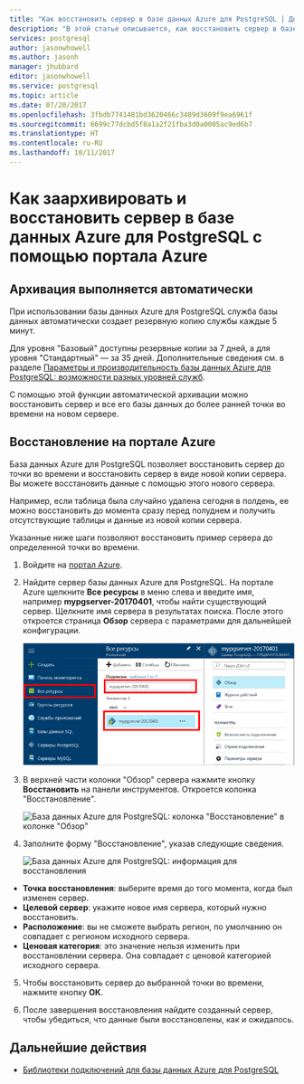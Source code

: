 ```yaml
---
title: "Как восстановить сервер в базе данных Azure для PostgreSQL | Документация Майкрософт"
description: "В этой статье описывается, как восстановить сервер в базе данных Azure для PostgreSQL с помощью портала Azure."
services: postgresql
author: jasonwhowell
ms.author: jasonh
manager: jhubbard
editor: jasonwhowell
ms.service: postgresql
ms.topic: article
ms.date: 07/20/2017
ms.openlocfilehash: 3fbdb7741481bd3620466c3489d3609f9ea6961f
ms.sourcegitcommit: 6699c77dcbd5f8a1a2f21fba3d0a0005ac9ed6b7
ms.translationtype: HT
ms.contentlocale: ru-RU
ms.lasthandoff: 10/11/2017
---
```

# <a name="how-to-backup-and-restore-a-server-in-azure-database-for-postgresql-using-the-azure-portal"></a>Как заархивировать и восстановить сервер в базе данных Azure для PostgreSQL с помощью портала Azure

## <a name="backup-happens-automatically"></a>Архивация выполняется автоматически
При использовании базы данных Azure для PostgreSQL служба базы данных автоматически создает резервную копию службы каждые 5 минут. 

Для уровня "Базовый" доступны резервные копии за 7 дней, а для уровня "Стандартный" — за 35 дней. Дополнительные сведения см. в разделе [Параметры и производительность базы данных Azure для PostgreSQL: возможности разных уровней служб](concepts-service-tiers.md).

С помощью этой функции автоматической архивации можно восстановить сервер и все его базы данных до более ранней точки во времени на новом сервере.

## <a name="restore-in-the-azure-portal"></a>Восстановление на портале Azure
База данных Azure для PostgreSQL позволяет восстановить сервер до точки во времени и восстановить сервер в виде новой копии сервера. Вы можете восстановить данные с помощью этого нового сервера. 

Например, если таблица была случайно удалена сегодня в полдень, ее можно восстановить до момента сразу перед полуднем и получить отсутствующие таблицы и данные из новой копии сервера.

Указанные ниже шаги позволяют восстановить пример сервера до определенной точки во времени.
1. Войдите на [портал Azure](https://portal.azure.com/).
2. Найдите сервер базы данных Azure для PostgreSQL. На портале Azure щелкните **Все ресурсы** в меню слева и введите имя, например **mypgserver-20170401**, чтобы найти существующий сервер. Щелкните имя сервера в результатах поиска. После этого откроется страница **Обзор** сервера с параметрами для дальнейшей конфигурации.

   ![Портал Azure: поиск сервера](media/postgresql-howto-restore-server-portal/1-locate.png)

3. В верхней части колонки "Обзор" сервера нажмите кнопку **Восстановить** на панели инструментов. Откроется колонка "Восстановление".

   ![База данных Azure для PostgreSQL: колонка "Восстановление" в колонке "Обзор"](./media/postgresql-howto-restore-server-portal/2_server.png)

4. Заполните форму "Восстановление", указав следующие сведения.

   ![База данных Azure для PostgreSQL: информация для восстановления ](./media/postgresql-howto-restore-server-portal/3_restore.png)
  - **Точка восстановления**: выберите время до того момента, когда был изменен сервер.
  - **Целевой сервер**: укажите новое имя сервера, который нужно восстановить.
  - **Расположение**: вы не сможете выбрать регион, по умолчанию он совпадает с регионом исходного сервера.
  - **Ценовая категория**: это значение нельзя изменить при восстановлении сервера. Она совпадает с ценовой категорией исходного сервера. 

5. Чтобы восстановить сервер до выбранной точки во времени, нажмите кнопку **OК**. 

6. После завершения восстановления найдите созданный сервер, чтобы убедиться, что данные были восстановлены, как и ожидалось.

## <a name="next-steps"></a>Дальнейшие действия
- [Библиотеки подключений для базы данных Azure для PostgreSQL](concepts-connection-libraries.md)
